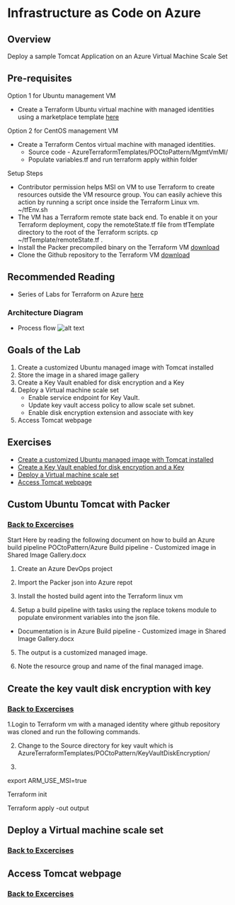 # Infrastructure as Code on Azure
## Overview

Deploy a sample Tomcat Application on an Azure Virtual Machine Scale Set

## Pre-requisites 
Option 1 for Ubuntu management VM  
* Create a Terraform Ubuntu virtual machine with managed identities using a marketplace template [here](https://docs.microsoft.com/en-us/azure/terraform/terraform-vm-msi)

Option 2 for CentOS management VM 



* Create a Terraform Centos virtual machine with managed identities. 
   - Source code - AzureTerraformTemplates/POCtoPattern/MgmtVmMI/
   - Populate variables.tf and run terraform apply within folder 

Setup Steps
* Contributor permission helps MSI on VM to use Terraform to create resources outside the VM resource group. You can easily achieve this action by running a script once inside the Terraform Linux vm. ~/tfEnv.sh
* The VM has a Terraform remote state back end. To enable it on your Terraform deployment, copy the remoteState.tf file from tfTemplate directory to the root of the Terraform scripts. cp ~/tfTemplate/remoteState.tf .
* Install the Packer precompiled binary on the Terraform VM [download](https://www.packer.io/intro/getting-started/install.html#precompiled-binaries)
* Clone the Github repository to the Terraform VM [download](https://github.com/preddy727/AzureTerraformTemplates.git)

## Recommended Reading
* Series of Labs for Terraform on Azure [here](https://azurecitadel.com/automation/terraform/)

### Architecture Diagram
* Process flow ![alt text](https://github.com/preddy727/AzureTerraformTemplates/blob/master/Images/architecture.png)

## Goals of the Lab
1. Create a customized Ubuntu managed image with Tomcat installed 
2. Store the image in a shared image gallery
3. Create a Key Vault enabled for disk encryption and a Key
4. Deploy a Virtual machine scale set
    * Enable service endpoint for Key Vault. 
    * Update key vault access policy to allow scale set subnet. 
    * Enable disk encryption extension and associate with key
5. Access Tomcat webpage 

## Exercises

* [Create a customized Ubuntu managed image with Tomcat installed](#Custom-Ubuntu-Tomcat-with-Packer)
* [Create a Key Vault enabled for disk encryption and a Key](#create-the-key-vault-disk-encryption-with-key)
* [Deploy a Virtual machine scale set](#deploy-a-vmss)
* [Access Tomcat webpage](#Access-the-tomcat-webpage)


## Custom Ubuntu Tomcat with Packer
### [Back to Excercises](#exercises)

Start Here by reading the following document on how to build an Azure build pipeline 
POCtoPattern/Azure Build pipeline - Customized image in Shared Image Gallery.docx

1. Create an Azure DevOps project

2. Import the  Packer json into Azure repot

3. Install the hosted build agent into the Terraform linux vm 

4. Setup a build pipeline with tasks using the replace tokens module to populate environment variables into the json file. 

- Documentation is in Azure Build pipeline - Customized image in Shared Image Gallery.docx

5. The output is a customized managed image. 

6. Note the resource group and name of the final managed image. 


## Create the key vault disk encryption with key
### [Back to Excercises](#exercises)

1.Login to Terraform vm with a managed identity where github repository was cloned and run the following commands.

2. Change to the Source directory for key vault which is AzureTerraformTemplates/POCtoPattern/KeyVaultDiskEncryption/

3. 
export ARM_USE_MSI=true

Terraform init 

Terraform apply -out output



## Deploy a Virtual machine scale set
### [Back to Excercises](#exercises)

## Access Tomcat webpage
### [Back to Excercises](#exercises)
